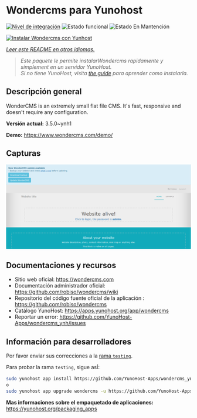 <!--
Este archivo README esta generado automaticamente<https://github.com/YunoHost/apps/tree/master/tools/readme_generator>
No se debe editar a mano.
-->

# Wondercms para Yunohost

[![Nivel de integración](https://apps.yunohost.org/badge/integration/wondercms)](https://ci-apps.yunohost.org/ci/apps/wondercms/)
![Estado funcional](https://apps.yunohost.org/badge/state/wondercms)
![Estado En Mantención](https://apps.yunohost.org/badge/maintained/wondercms)

[![Instalar Wondercms con Yunhost](https://install-app.yunohost.org/install-with-yunohost.svg)](https://install-app.yunohost.org/?app=wondercms)

*[Leer este README en otros idiomas.](./ALL_README.md)*

> *Este paquete le permite instalarWondercms rapidamente y simplement en un servidor YunoHost.*  
> *Si no tiene YunoHost, visita [the guide](https://yunohost.org/install) para aprender como instalarla.*

## Descripción general

WonderCMS is an extremely small flat file CMS. It's fast, responsive and doesn't require any configuration.

**Versión actual:** 3.5.0~ynh1

**Demo:** <https://www.wondercms.com/demo/>

## Capturas

![Captura de Wondercms](./doc/screenshots/WonderCMS-update-screenshot.png)

## Documentaciones y recursos

- Sitio web oficial: <https://wondercms.com>
- Documentación administrador oficial: <https://github.com/robiso/wondercms/wiki>
- Repositorio del código fuente oficial de la aplicación : <https://github.com/robiso/wondercms>
- Catálogo YunoHost: <https://apps.yunohost.org/app/wondercms>
- Reportar un error: <https://github.com/YunoHost-Apps/wondercms_ynh/issues>

## Información para desarrolladores

Por favor enviar sus correcciones a la [rama `testing`](https://github.com/YunoHost-Apps/wondercms_ynh/tree/testing).

Para probar la rama `testing`, sigue asÍ:

```bash
sudo yunohost app install https://github.com/YunoHost-Apps/wondercms_ynh/tree/testing --debug
o
sudo yunohost app upgrade wondercms -u https://github.com/YunoHost-Apps/wondercms_ynh/tree/testing --debug
```

**Mas informaciones sobre el empaquetado de aplicaciones:** <https://yunohost.org/packaging_apps>
